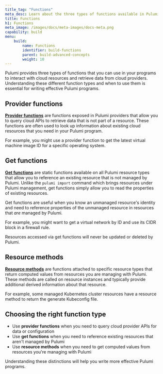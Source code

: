 ```yaml
---
title_tag: "Functions"
meta_desc: Learn about the three types of functions available in Pulumi programs - provider functions, get functions, and resource methods.
title: Functions
h1: Functions
meta_image: /images/docs/meta-images/docs-meta.png
capability: build
menu:
    build:
        name: Functions
        identifier: build-functions
        parent: build-advanced-concepts
        weight: 10
---
```


Pulumi provides three types of functions that you can use in your programs to interact with cloud resources and retrieve data from cloud providers. Understanding these different function types and when to use them is essential for writing effective Pulumi programs.

## Provider functions

**[Provider functions](/docs/iac/concepts/functions/provider-functions/)** are functions exposed in Pulumi providers that allow you to query cloud APIs to retrieve data that is not part of a resource. These functions are often used to look up information about existing cloud resources that you need in your Pulumi program.

For example, you might use a provider function to get the latest virtual machine image ID for a specific operating system.

## Get functions

**[Get functions](/docs/iac/concepts/functions/get-functions/)** are static functions available on all Pulumi resource types that allow you to reference an existing resource that is not managed by Pulumi. Unlike the `pulumi import` command which brings resources under Pulumi management, get functions simply allow you to read the properties of existing resources.

Get functions are useful when you know an unmanaged resource's identity and need to reference properties of the unmanaged resource in resources that _are_ managed by Pulumi.

For example, you might want to get a virtual network by ID and use its CIDR block in a firewall rule.

Resources accessed via get functions will never be updated or deleted by Pulumi.

## Resource methods

**[Resource methods](/docs/iac/concepts/functions/resource-methods/)** are functions attached to specific resource types that return computed values from resources you are managing with Pulumi. These methods are called on resource instances and typically provide additional derived information about that resource.

For example, some managed Kubernetes cluster resources have a resource method to return the generate Kubeconfig file.

## Choosing the right function type

- Use **provider functions** when you need to query cloud provider APIs for data or configuration
- Use **get functions** when you need to reference existing resources that aren't managed by Pulumi
- Use **resource methods** when you need to get computed values from resources you're managing with Pulumi

Understanding these distinctions will help you write more effective Pulumi programs.
